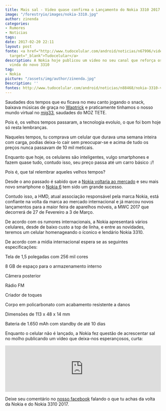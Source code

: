 ```yaml
---
title: Mais sal - Video quase confirma o Lançamento do Nokia 3310 2017
image: "/forestryio/images/nokia-3310.jpg"
author: zinenda
categories:
- Rumores
- Noticias
tags: 
date: 2017-02-20 22:11
layout: post
fonte: <a href="http://www.tudocelular.com/android/noticias/n67996/videochamadas-no-android-via-booyah-app.html"
  target="_blank">Tudocelular</a>
description: A Nokia hoje publicou um video no seu canal que reforça os rumores da
  vinda do novo 3310
tag:
- Nokia
picture: "/assets/img/author/zinenda.jpg"
Description: ''
fontes: http://www.tudocelular.com/android/noticias/n88468/nokia-3310-video-youtube-mwc-2017.html
---
```

Saudades dos tempos que eu ficava no meu canto jogando o snack, baixava músicas de graça no [Waptrick](http://waptrick.com) e praticamente tinhamos o nosso mundo virtual no [mig33](http://mig.me), saudades do MOZ TETE.

Pois é, os velhos tempos passaram, a tecnologia evoluio, o que foi bom hoje só resta lembranças.

Naqueles tempos, tu comprava um celular que durava uma semana inteira com carga, podias deixa-lo cair sem preocupar-se e acima de tudo os preços nunca passavam de 10 mil meticais.

Enquanto que hoje, os celulares são inteligentes, vulgo smartphones e fazem quase tudo, contudo isso, seu preço passa até um carro básico :/!

Pois é, que tal relembrar aqueles velhos tempos?

Desde o ano passado é sabido que a [Nokia voltaria ao mercado](https://maningtech.github.io/noticias/2016/12/05/confirmado-a-nokia-estara-de-volta-no-ano-que-vem/) e seu mais novo smartphone o [Nokia 6](https://maningtech.github.io/noticias/2017/01/08/nokia-esta-de-volta-e-com-android/) tem sido um grande sucesso.

Contudo isso, a HMD, atual associação responsável pela marca Nokia, está confiante na volta da marca ao mercado internacional e já marcou novos lançamentos para a maior feira de aparelhos móveis, a MWC 2017 que decorrerá de 27 de Fevereiro a 3 de Março.

De acordo com os rumores internacionais, a Nokia apresentará vários celulares, desde de baixo custo a top de linha, e entre as novidades, teremos um celular homenageando o íconico e lendário Nokia 3310.

De acordo com a mídia internacional espera se as seguintes especificações:

Tela de 1,5 polegadas com 256 mil cores

8 GB de espaço para o armazenamento interno

Câmera posterior

Rádio FM

Criador de toques

Corpo em policarbonato com acabamento resistente a danos

Dimensões de 113 x 48 x 14 mm

Bateria de 1.650 mAh com standby de até 10 dias

Enquanto o celular não é lançado, a Nokia fez questão de acrescentar sal no molho publicando um vídeo que deixa-nos esperançosos, curta:

<iframe width="100%" height="auto" src="https://www.youtube.com/embed/h6-E5RWr80M" frameborder="0" allowfullscreen="">&amp;amp;amp;amp;lt;/div&amp;amp;amp;amp;gt;</iframe>

Deixe seu comentário no [nosso facebook](https://fb.com/maningtech) falando o que tu achas da volta da Nokia e do Nokia 3310 2017.